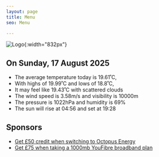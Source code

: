 ```yaml
---
layout: page
title: Menu
seo: Menu

---
```


![Logo](/images/logo.jpg){:width="832px"}

<!-- weather_marker starts -->
## On Sunday, 17 August 2025

- The average temperature today is 19.61˚C,
- With highs of 19.99˚C and lows of 18.8˚C,
- It may feel like 19.43˚C with scattered clouds
- The wind speed is 3.58m/s and visibility is 10000m
- The pressure is 1022hPa and humidity is 69%
- The sun will rise at 04:56 and set at 19:28

<!-- weather_marker ends -->

## Sponsors

- [Get £50 credit when switching to Octopus Energy](https://bit.ly/3oD1nnS)
- [Get £75 when taking a 1000mb YouFibre broadband plan](https://aklam.io/91zWhU?)
